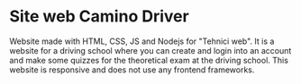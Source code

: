 # Site web Camino Driver

Website made with HTML, CSS, JS and Nodejs for "Tehnici web".
It is a website for a driving school where you can create and login into an account and make some quizzes for the theoretical exam at the driving school.
This website is responsive and does not use any frontend frameworks.
